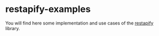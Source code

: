 # restapify-examples

You will find here some implementation and use cases of the [restapify](https://github.com/johannchopin/restapify) library.
